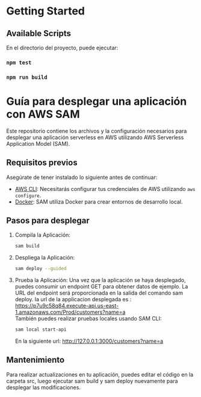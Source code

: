 # Getting Started

## Available Scripts

En el directorio del proyecto, puede ejecutar:

### `npm test`

### `npm run build`

# Guía para desplegar una aplicación con AWS SAM

Este repositorio contiene los archivos y la configuración necesarios para desplegar una aplicación serverless en AWS utilizando AWS Serverless Application Model (SAM).

## Requisitos previos

Asegúrate de tener instalado lo siguiente antes de continuar:

- [AWS CLI](https://aws.amazon.com/cli/): Necesitarás configurar tus credenciales de AWS utilizando `aws configure`.
- [Docker](https://www.docker.com/): SAM utiliza Docker para crear entornos de desarrollo local.

## Pasos para desplegar

1. Compila la Aplicación:

   ```bash
   sam build
   ```

2. Despliega la Aplicación:

   ```bash
   sam deploy --guided
   ```

3. Prueba la Aplicación:
   Una vez que la aplicación se haya desplegado, puedes consumir un endpoint GET para obtener datos de ejemplo. La URL del endpoint será proporcionada en la salida del comando sam deploy. la url de la applicacion desplegada es :
   https://p7u9c58q84.execute-api.us-east-1.amazonaws.com/Prod/customers?name=a
   \
    También puedes realizar pruebas locales usando SAM CLI:

   ```bash
   sam local start-api
   ```

   En la siguiente url:
   http://127.0.0.1:3000/customers?name=a

## Mantenimiento

Para realizar actualizaciones en tu aplicación, puedes editar el código en la carpeta src, luego ejecutar sam build y sam deploy nuevamente para desplegar las modificaciones.
